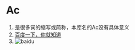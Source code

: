 # Ac
1. 是很多词的缩写或简称，本库名的Ac没有具体意义
2. [百度一下，你就知道](https://www.baidu.com/)
3. ![baidu](http://www.baidu.com/img/bdlogo.gif "百度logo")
